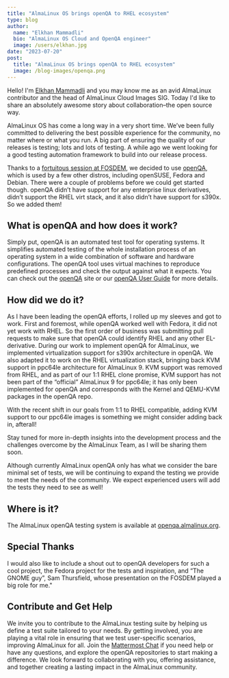 ```yaml
---
title: "AlmaLinux OS brings openQA to RHEL ecosystem"
type: blog
author:
  name: "Elkhan Mammadli"
  bio: "AlmaLinux OS Cloud and OpenQA engineer"
  image: /users/elkhan.jpg
date: "2023-07-20"
post:
  title: "AlmaLinux OS brings openQA to RHEL ecosystem"
  image: /blog-images/openqa.png
---
```


Hello! I'm [Elkhan Mammadli](https://chat.almalinux.org/almalinux/messages/@lkhn) and you may know me as an avid AlmaLinux contributor and the head of AlmaLinux Cloud Images SIG. Today I'd like to share an absolutely awesome story about collaboration–the open source way.

AlmaLinux OS has come a long way in a very short time. We’ve been fully committed to delivering the best possible experience for the community, no matter where or what you run. A big part of ensuring the quality of our releases is testing; lots and lots of testing. A while ago we went looking for a good testing automation framework to build into our release process.

Thanks to a [fortuitous session at FOSDEM](https://fosdem.org/2023/schedule/event/openqa_for_gnome/), we decided to use [openQA](https://open.qa/), which is used by a few other distros, including openSUSE, Fedora and Debian. There were a couple of problems before we could get started though. openQA didn’t have support for any enterprise linux derivatives, didn’t support the RHEL virt stack, and it also didn’t have support for s390x. So we added them!

## What is openQA and how does it work?

Simply put, openQA is an automated test tool for operating systems. It simplifies automated testing of the whole installation process of an operating system in a wide combination of software and hardware configurations. The openQA tool uses virtual machines to reproduce predefined processes and check the output against what it expects. You can check out the [openQA](https://open.qa/) site or our [openQA User Guide](https://wiki.almalinux.org/development/openQA.html) for more details.

## How did we do it?

As I have been leading the openQA efforts, I rolled up my sleeves and got to work.
First and foremost, while openQA worked well with Fedora, it did not yet work with RHEL. So the first order of business was submitting pull requests to make sure that openQA could identify RHEL and any other EL-derivative.
During our work to implement openQA for AlmaLinux, we implemented virtualization support for s390x architecture in openQA. We also adapted it to work on the RHEL virtualization stack, bringing back KVM support in ppc64le architecture for AlmaLinux 9. KVM support was removed from RHEL, and as part of our 1:1 RHEL clone promise, KVM support has not been part of the “official” AlmaLinux 9 for ppc64le; it has only been implemented for openQA and corresponds with the Kernel and QEMU-KVM packages in the openQA repo.

With the recent shift in our goals from 1:1 to RHEL compatible, adding KVM support to our ppc64le images is something we might consider adding back in, afterall!

Stay tuned for more in-depth insights into the development process and the challenges overcome by the AlmaLinux Team, as I will be sharing them soon.

Although currently AlmaLinux openQA only has what we consider the bare minimal set of tests, we will be continuing to expand the testing we provide to meet the needs of the community. We expect experienced users will add the tests they need to see as well!

## Where is it?

The AlmaLinux openQA testing system is available at [openqa.almalinux.org](https://openqa.almalinux.org/).

## Special Thanks

I would also like to include a shout out to openQA developers for such a cool project, the Fedora project for the tests and inspiration, and “The GNOME guy”, Sam Thursfield, whose presentation on the FOSDEM played a big role for me."

## Contribute and Get Help

We invite you to contribute to the AlmaLinux testing suite by helping us define a test suite tailored to your needs. By getting involved, you are playing a vital role in ensuring that we test user-specific scenarios, improving AlmaLinux for all. Join the [Mattermost Chat](https://chat.almalinux.org/almalinux/channels/engineeringqa) if you need help or have any questions, and explore the openQA repositories to start making a difference. We look forward to collaborating with you, offering assistance, and together creating a lasting impact in the AlmaLinux community.
